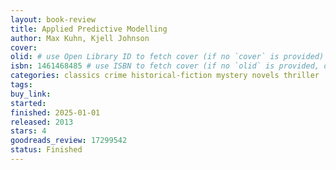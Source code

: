```yaml
---
layout: book-review
title: Applied Predictive Modelling
author: Max Kuhn, Kjell Johnson
cover:
olid: # use Open Library ID to fetch cover (if no `cover` is provided)
isbn: 1461468485 # use ISBN to fetch cover (if no `olid` is provided, dashes are optional)
categories: classics crime historical-fiction mystery novels thriller
tags:
buy_link:
started: 
finished: 2025-01-01
released: 2013
stars: 4
goodreads_review: 17299542
status: Finished
---
```

